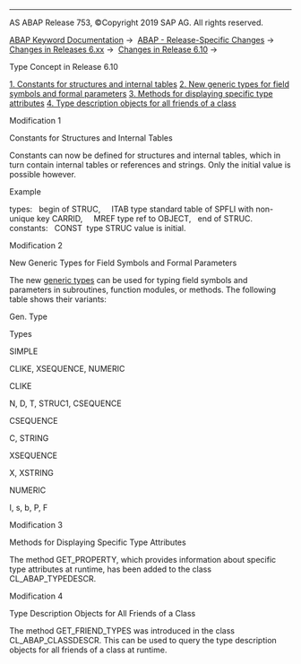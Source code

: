   

* * *

AS ABAP Release 753, ©Copyright 2019 SAP AG. All rights reserved.

[ABAP Keyword Documentation](javascript:call_link\('abenabap.htm'\)) →  [ABAP - Release-Specific Changes](javascript:call_link\('abennews.htm'\)) →  [Changes in Releases 6.xx](javascript:call_link\('abennews-6.htm'\)) →  [Changes in Release 6.10](javascript:call_link\('abennews-610.htm'\)) → 

Type Concept in Release 6.10

[1\. Constants for structures and internal tables](#!ABAP_MODIFICATION_1@1@)
[2\. New generic types for field symbols and formal parameters](#!ABAP_MODIFICATION_2@2@)
[3\. Methods for displaying specific type attributes](#!ABAP_MODIFICATION_3@3@)
[4\. Type description objects for all friends of a class](#!ABAP_MODIFICATION_4@4@)

Modification 1

Constants for Structures and Internal Tables

Constants can now be defined for structures and internal tables, which in turn contain internal tables or references and strings. Only the initial value is possible however.

Example

types:
  begin of STRUC,
    ITAB type standard table of SPFLI with non-unique key CARRID,
    MREF type ref to OBJECT,
  end of STRUC.
constants:
  CONST  type STRUC value is initial.

Modification 2

New Generic Types for Field Symbols and Formal Parameters

The new [generic types](javascript:call_link\('abenbuilt_in_types_generic.htm'\)) can be used for typing field symbols and parameters in subroutines, function modules, or methods. The following table shows their variants:

Gen. Type

Types

SIMPLE

CLIKE, XSEQUENCE, NUMERIC

CLIKE

N, D, T, STRUC1, CSEQUENCE

CSEQUENCE

C, STRING

XSEQUENCE

X, XSTRING

NUMERIC

I, s, b, P, F

Modification 3

Methods for Displaying Specific Type Attributes

The method GET\_PROPERTY, which provides information about specific type attributes at runtime, has been added to the class CL\_ABAP\_TYPEDESCR.

Modification 4

Type Description Objects for All Friends of a Class

The method GET\_FRIEND\_TYPES was introduced in the class CL\_ABAP\_CLASSDESCR. This can be used to query the type description objects for all friends of a class at runtime.